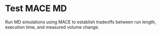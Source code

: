# Test MACE MD

Run MD simulations using MACE to establish tradeoffs between run length, execution time, and measured volume change.